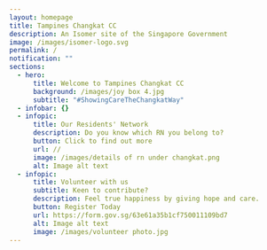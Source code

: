 ```yaml
---
layout: homepage
title: Tampines Changkat CC
description: An Isomer site of the Singapore Government
image: /images/isomer-logo.svg
permalink: /
notification: ""
sections:
  - hero:
      title: Welcome to Tampines Changkat CC
      background: /images/joy box 4.jpg
      subtitle: "#ShowingCareTheChangkatWay"
  - infobar: {}
  - infopic:
      title: Our Residents' Network
      description: Do you know which RN you belong to?
      button: Click to find out more
      url: //
      image: /images/details of rn under changkat.png
      alt: Image alt text
  - infopic:
      title: Volunteer with us
      subtitle: Keen to contribute?
      description: Feel true happiness by giving hope and care.
      button: Register Today
      url: https://form.gov.sg/63e61a35b1cf750011109bd7
      alt: Image alt text
      image: /images/volunteer photo.jpg
---
```

